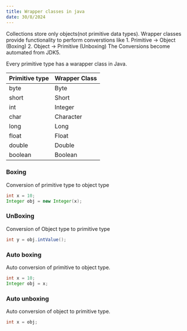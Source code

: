 ```yaml
---
title: Wrapper classes in java
date: 30/8/2024
---
```


Collections store only objects(not primitive data types).
Wrapper classes provide functionality to perform converstions like
    1. Primitive -> Object (Boxing)
    2. Object -> Primitive (Unboxing)
The Conversions become automated from JDK5.

Every primitive type has a warapper class in Java.

|Primitive type | Wrapper Class |
|---------------|-------------- |
|byte|Byte|
|short|Short|
|int|Integer|
|char|Character|
|long|Long|
|float|Float|
|double|Double|
|boolean|Boolean|

### Boxing
Conversion of primitive type to object type

```java
int x = 10;
Integer obj = new Integer(x);
```

### UnBoxing
Conversion of Object type to primitive type

```java
int y = obj.intValue();
```

### Auto boxing
Auto conversion of primitive to object type.
```java
int x = 10;
Integer obj = x;
```

### Auto unboxing
Auto conversion of object to primitive type.
```java
int x = obj;
```